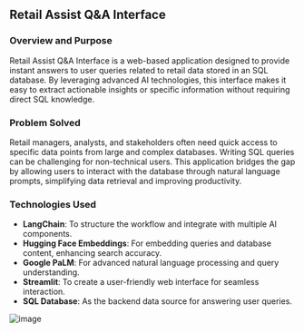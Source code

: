 ## Retail Assist Q&A Interface  

### Overview and Purpose  
Retail Assist Q&A Interface is a web-based application designed to provide instant answers to user queries related to retail data stored in an SQL database. By leveraging advanced AI technologies, this interface makes it easy to extract actionable insights or specific information without requiring direct SQL knowledge.  

### Problem Solved  
Retail managers, analysts, and stakeholders often need quick access to specific data points from large and complex databases. Writing SQL queries can be challenging for non-technical users. This application bridges the gap by allowing users to interact with the database through natural language prompts, simplifying data retrieval and improving productivity.  

### Technologies Used  
- **LangChain**: To structure the workflow and integrate with multiple AI components.  
- **Hugging Face Embeddings**: For embedding queries and database content, enhancing search accuracy.  
- **Google PaLM**: For advanced natural language processing and query understanding.  
- **Streamlit**: To create a user-friendly web interface for seamless interaction.  
- **SQL Database**: As the backend data source for answering user queries.

![image](https://github.com/user-attachments/assets/7b001410-faaa-4e40-8605-20b4a96738d1)
